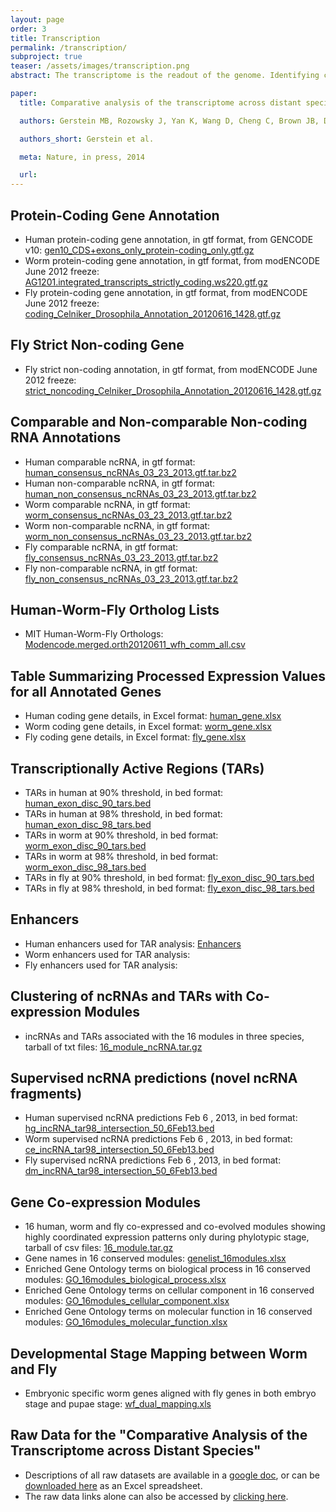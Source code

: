 ```yaml
---
layout: page
order: 3
title: Transcription
permalink: /transcription/
subproject: true
teaser: /assets/images/transcription.png
abstract: The transcriptome is the readout of the genome. Identifying common features in it across distant species can reveal fundamental principles. To this end, the ENCODE and modENCODE consortia have generated large amounts of matched RNA-sequencing data for human, worm and fly. Uniform processing and comprehensive annotation of these data allow comparison across metazoan phyla, extending beyond earlier within-phylum transcriptome comparisons and revealing ancient, conserved features. Specifically, we discovered co-expression modules shared across animals, many of which are enriched in developmental genes. We used expression patterns to align the stages in worm and fly development, finding a novel pairing between worm embryo and fly pupae, in addition to the expected embryo-to-embryo and larvae-to-larvae pairings. Furthermore, we found that the extent of non-canonical, non-coding transcription is similar in each organism, per base-pair. Finally, we found in all three organisms the gene-expression levels, both coding and noncoding, can be quantitatively predicted from chromatin features at the promoter using a “universal model," based on a single set of organism-independent parameters.

paper:
  title: Comparative analysis of the transcriptome across distant species

  authors: Gerstein MB, Rozowsky J, Yan K, Wang D, Cheng C, Brown JB, Davis CA, Hillier L, Sisu C, Li JJ, Pei B, Harmanci AO, Duff MO, Djebali S, Alexander RP, Alver BH, Auerbach RK, Bell K, Bickel PJ, Boeck ME, Boley NP, Booth BW, Cherbas L, Cherbas P, Di C, Dobin A, Drenkow J, Ewing B, Fang G, Fastuca M, Feingold EA, Frankish A, Gao G, Good PJ, Green P, Guigó R, Hammonds A, Harrow J, Hoskins RA, Howald C, Hu L, Huang H, Hubbard TJP, Huynh C, Jha S, Kasper D, Kato M, Kaufman TC, Kitchen RR, Ladewig E, Lagarde J, Lai E, Leng J, Lu Z, MacCoss M, May G, McWhirter R, Merrihew G, Miller DM, Mortazavi A, Murad R, Oliver B, Olson S, Park PJ, Pazin MJ, Perrimon N, Pervouchine D, Reinke V, Reymond A, Robinson G, Samsonova A, Saunders GI, Schlesinger F, Sethi A, Slack FJ, Spencer WC, Stoiber MH, Strasbourger P, Tanzer A, Thompson OA, Wan KH, Wang G, Wang H, Watkins KL, Wen J, Wen K, Xue C, Yang L, Yip K, Zaleski C, Zhang Y, Zheng H, Brenner SE, Graveley BR, Celniker SE, Gingeras TR, and Waterston R 

  authors_short: Gerstein et al.

  meta: Nature, in press, 2014

  url:   
---
```


## Protein-Coding Gene Annotation

*   Human protein-coding gene annotation, in gtf format, from GENCODE v10: [gen10_CDS+exons_only_protein-coding_only.gtf.gz](http://cmptxn.gersteinlab.org/Comparative_Datasets.xlsx)
*   Worm protein-coding gene annotation, in gtf format, from modENCODE June 2012 freeze: [AG1201.integrated_transcripts_strictly_coding.ws220.gtf.gz](http://cmptxn.gersteinlab.org/AG1201.integrated_transcripts_strictly_coding.ws220.gtf.gz)
*   Fly protein-coding gene annotation, in gtf format, from modENCODE June 2012 freeze: [coding_Celniker_Drosophila_Annotation_20120616_1428.gtf.gz](http://cmptxn.gersteinlab.org/coding_Celniker_Drosophila_Annotation_20120616_1428.gtf.gz)

## Fly Strict Non-coding Gene

*   Fly strict non-coding annotation, in gtf format, from modENCODE June 2012 freeze: [strict_noncoding_Celniker_Drosophila_Annotation_20120616_1428.gtf.gz](http://cmptxn.gersteinlab.org/strict_noncoding_Celniker_Drosophila_Annotation_20120616_1428.gtf.gz)

## Comparable and Non-comparable Non-coding RNA Annotations

*   Human comparable ncRNA, in gtf format: [human_consensus_ncRNAs_03_23_2013.gtf.tar.bz2](http://cmptxn.gersteinlab.org/human_consensus_ncRNAs_03_23_2013.gtf.tar.bz2)
*   Human non-comparable ncRNA, in gtf format: [human_non_consensus_ncRNAs_03_23_2013.gtf.tar.bz2](http://cmptxn.gersteinlab.org/human_non_consensus_ncRNAs_03_23_2013.gtf.tar.bz2)
*   Worm comparable ncRNA, in gtf format: [worm_consensus_ncRNAs_03_23_2013.gtf.tar.bz2 ](http://cmptxn.gersteinlab.org/worm_consensus_ncRNAs_03_23_2013.gtf.tar.bz2 )
*   Worm non-comparable ncRNA, in gtf format: [worm_non_consensus_ncRNAs_03_23_2013.gtf.tar.bz2](http://cmptxn.gersteinlab.org/worm_non_consensus_ncRNAs_03_23_2013.gtf.tar.bz2)
*   Fly comparable ncRNA, in gtf format: [fly_consensus_ncRNAs_03_23_2013.gtf.tar.bz2](http://cmptxn.gersteinlab.org/fly_consensus_ncRNAs_03_23_2013.gtf.tar.bz2)
*   Fly non-comparable ncRNA, in gtf format: [fly_non_consensus_ncRNAs_03_23_2013.gtf.tar.bz2](http://cmptxn.gersteinlab.org/fly_non_consensus_ncRNAs_03_23_2013.gtf.tar.bz2)

## Human-Worm-Fly Ortholog Lists

*   MIT Human-Worm-Fly Orthologs: [Modencode.merged.orth20120611_wfh_comm_all.csv](http://cmptxn.gersteinlab.org/Modencode.merged.orth20120611_wfh_comm_all.csv)

## Table Summarizing Processed Expression Values for all Annotated Genes

*   Human coding gene details, in Excel format: [human_gene.xlsx](http://cmptxn.gersteinlab.org/human_gene.xlsx)
*   Worm coding gene details, in Excel format: [worm_gene.xlsx](http://cmptxn.gersteinlab.org/worm_gene.xlsx)
*   Fly coding gene details, in Excel format: [fly_gene.xlsx](http://cmptxn.gersteinlab.org/fly_gene.xlsx)

## Transcriptionally Active Regions (TARs)

*   TARs in human at 90% threshold, in bed format: [human_exon_disc_90_tars.bed](http://cmptxn.gersteinlab.org/human_exon_disc_90_tars.bed)
*   TARs in human at 98% threshold, in bed format: [human_exon_disc_98_tars.bed](http://cmptxn.gersteinlab.org/human_exon_disc_98_tars.bed)
*   TARs in worm  at 90% threshold, in bed format: [worm_exon_disc_90_tars.bed](http://cmptxn.gersteinlab.org/worm_exon_disc_90_tars.bed)
*   TARs in worm at 98% threshold, in bed format: [worm_exon_disc_98_tars.bed](http://cmptxn.gersteinlab.org/worm_exon_disc_98_tars.bed)
*   TARs in fly at 90% threshold, in bed format: [fly_exon_disc_90_tars.bed](http://cmptxn.gersteinlab.org/fly_exon_disc_90_tars.bed)
*   TARs in fly at 98% threshold, in bed format: [fly_exon_disc_98_tars.bed](http://cmptxn.gersteinlab.org/fly_exon_disc_98_tars.bed)

## Enhancers

*   Human enhancers used for TAR analysis: [Enhancers](http://encodenets.gersteinlab.org/metatracks/)
*   Worm enhancers used for TAR analysis:
*   Fly enhancers used for TAR analysis:

## Clustering of ncRNAs and TARs with Co-expression Modules

*   incRNAs and TARs associated with the 16 modules in three species, tarball of txt files: [16_module_ncRNA.tar.gz](http://cmptxn.gersteinlab.org/16_module_ncRNA.tar.gz)

## Supervised ncRNA predictions (novel ncRNA fragments)

*   Human supervised ncRNA predictions Feb 6 , 2013, in bed format: [hg_incRNA_tar98_intersection_50_6Feb13.bed](http://cmptxn.gersteinlab.org/hg_incRNA_tar98_intersection_50_6Feb13.bed)
*   Worm supervised ncRNA predictions Feb 6 , 2013, in bed format: [ce_incRNA_tar98_intersection_50_6Feb13.bed](http://cmptxn.gersteinlab.org/ce_incRNA_tar98_intersection_50_6Feb13.bed)
*   Fly supervised ncRNA predictions Feb 6 , 2013, in bed format: [dm_incRNA_tar98_intersection_50_6Feb13.bed](http://cmptxn.gersteinlab.org/dm_incRNA_tar98_intersection_50_6Feb13.bed)

## Gene Co-expression Modules

*   16 human, worm and fly co-expressed and co-evolved modules showing highly coordinated expression patterns only during phylotypic stage, tarball of csv files: [16_module.tar.gz](http://cmptxn.gersteinlab.org/16_module.tar.gz)
*   Gene names in 16 conserved modules: [genelist_16modules.xlsx](http://cmptxn.gersteinlab.org/genelist_16modules.xlsx)
*   Enriched Gene Ontology terms on biological process in 16 conserved modules: [GO_16modules_biological_process.xlsx](http://cmptxn.gersteinlab.org/GO_16modules_biological_process.xlsx)
*   Enriched Gene Ontology terms on cellular component in 16 conserved modules: [GO_16modules_cellular_component.xlsx](http://cmptxn.gersteinlab.org/GO_16modules_cellular_component.xlsx)
*   Enriched Gene Ontology terms on molecular function in 16 conserved modules: [GO_16modules_molecular_function.xlsx](http://cmptxn.gersteinlab.org/GO_16modules_molecular_function.xlsx)

## Developmental Stage Mapping between Worm and Fly

*   Embryonic specific worm genes aligned with fly genes in both embryo stage and pupae stage: [wf_dual_mapping.xls](http://cmptxn.gersteinlab.org/wf_dual_mapping.xls)

## Raw Data for the "Comparative Analysis of the Transcriptome across Distant Species"

*   Descriptions of all raw datasets are available in a [google doc](https://docs.google.com/spreadsheets/d/1IcgCLVUuXPzkTxUXLU0c2hB4qevQResFcs1TER_yGjw/edit?usp=sharing), or can be [downloaded here](Comparative_Datasets_with_Links.xlsx) as an Excel spreadsheet.
*   The raw data links alone can also be accessed by  [clicking here](comparative_tables.html).
